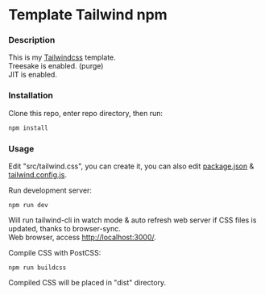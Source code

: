 # Template Tailwind npm

### Description

This is my [Tailwindcss](https://tailwindcss.com/) template.  
Treesake is enabled. (purge)  
JIT is enabled.

### Installation

Clone this repo, enter repo directory, then run:

```sh
npm install
```

### Usage

Edit "src/tailwind.css", you can create it, you can also edit [package.json](https://github.com/selene466/template-tailwind-npm/blob/master/package.json) & [tailwind.config.js](https://github.com/selene466/template-tailwind-npm/blob/master/tailwind.config.js).

Run development server:

```
npm run dev
```

Will run tailwind-cli in watch mode & auto refresh web server if CSS files is
updated, thanks to browser-sync.  
Web browser, access [http://localhost:3000/](http://localhost:3000/).

Compile CSS with PostCSS:

```
npm run buildcss
```

Compiled CSS will be placed in "dist" directory.

